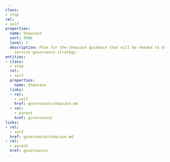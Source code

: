 ```yaml
---
class:
- stop
rel:
- self
properties:
  name: Showcase
  sort: 4506
  level: 2
  description: Plan for the showcase guidance that will be needed to drive a wider
    service governance strategy.
entities:
- class:
  - stop
  rel:
  - self
  properties:
    name: Showcase
  links:
  - rel:
    - self
    href: governance/showcase.md
  - rel:
    - parent
    href: governance/
links:
- rel:
  - self
  href: governance/showcase.md
- rel:
  - parent
  href: governance/
...
```

